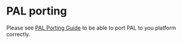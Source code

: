# PAL porting

Please see [PAL Porting Guide](../../Docs/PortingGuide/Readme.md) to be able to port PAL to you platform correctly.

